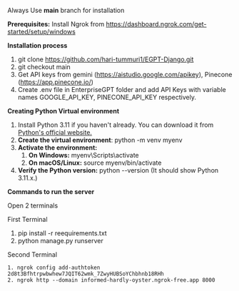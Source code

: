 Always Use **main** branch for installation

**Prerequisites:**
  Install Ngrok from https://dashboard.ngrok.com/get-started/setup/windows

**Installation process**
  1. git clone https://github.com/hari-tummuri1/EGPT-Django.git
  2. git checkout main
  3. Get API keys from gemini (https://aistudio.google.com/apikey), Pinecone (https://app.pinecone.io/)
  4. Create .env file in EnterpriseGPT folder and add API Keys with variable names GOOGLE_API_KEY, PINECONE_API_KEY respectively.

**Creating Python Virtual environment**
  1. Install Python 3.11 if you haven't already. You can download it from [Python's official website.](https://www.python.org/downloads/)
  2. **Create the virtual environment**: python -m venv myenv
  3. **Activate the environment:**
       1. **On Windows:**  myenv\Scripts\activate
       2. **On macOS/Linux:** source myenv/bin/activate
  4. **Verify the Python version:**  python --version (It should show Python 3.11.x.)

**Commands to run the server**
  
  Open 2 terminals
  
  First Terminal
  
   1. pip install -r reequirements.txt
   2. python manage.py runserver
      
  Second Terminal
  
    1. ngrok config add-authtoken 2d8t3Bfhtrpwbwhew7JQIT62wmk_7ZwyHUBSoYChbhnb18RHh
    2. ngrok http --domain informed-hardly-oyster.ngrok-free.app 8000


